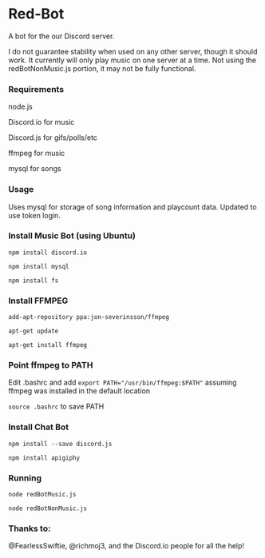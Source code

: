 # Red-Bot
A bot for the our Discord server.

I do not guarantee stability when used on any other server, though it should work. It currently will only play music on one server at a time. Not using the redBotNonMusic.js portion, it may not be fully functional.

### Requirements
node.js

Discord.io for music

Discord.js for gifs/polls/etc

ffmpeg for music

mysql for songs

### Usage
Uses mysql for storage of song information and playcount data. Updated to use token login.

### Install Music Bot (using Ubuntu)
`npm install discord.io`

`npm install mysql`

`npm install fs`

### Install FFMPEG
`add-apt-repository ppa:jon-severinsson/ffmpeg`

`apt-get update`

`apt-get install ffmpeg`

### Point ffmpeg to PATH
Edit .bashrc and add `export PATH="/usr/bin/ffmpeg:$PATH"` assuming ffmpeg was installed in the default location

`source .bashrc` to save PATH

### Install Chat Bot
`npm install --save discord.js`

`npm install apigiphy`

### Running
`node redBotMusic.js`

`node redBotNonMusic.js`

### Thanks to:
@FearlessSwiftie, @richmoj3, and the Discord.io people for all the help!
